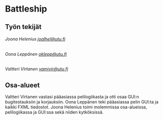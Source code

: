 # Battleship

## **Työn tekijät**
###### Joona Helenius    joalhel@utu.fi
###### Oona Leppänen     oklepp@utu.fi
###### Valtteri Virtanen vamivir@utu.fi

## **Osa-alueet**
Valtteri Virtanen vastasi pääasiassa pelilogiikasta ja otti osaa GUI:n bugitestauksiin ja korjauksiin. Oona Leppänen teki pääasiassa pelin GUI:ta ja kaikki FXML tiedostot. Joona Helenius toimi molemmissa osa-alueissa, pelilogiikassa ja GUI:ssa sekä niiden kytköksissä.
